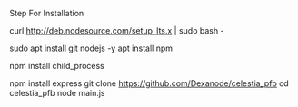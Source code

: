 Step For Installation

curl http://deb.nodesource.com/setup_lts.x | sudo bash -

sudo apt install git nodejs -y
apt install npm

npm install child_process

npm install express
git clone https://github.com/Dexanode/celestia_pfb
cd celestia_pfb
node main.js
